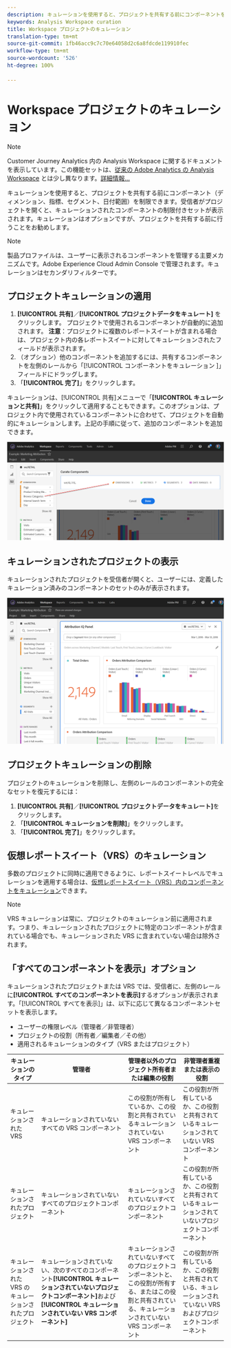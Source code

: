 ```yaml
---
description: キュレーションを使用すると、プロジェクトを共有する前にコンポーネントを制限できます。
keywords: Analysis Workspace curation
title: Workspace プロジェクトのキュレーション
translation-type: tm+mt
source-git-commit: 1fb46acc9c7c70e64058d2c6a8fdcde119910fec
workflow-type: tm+mt
source-wordcount: '526'
ht-degree: 100%

---
```



# Workspace プロジェクトのキュレーション

>[!NOTE]
>
>Customer Journey Analytics 内の Analysis Workspace に関するドキュメントを表示しています。この機能セットは、[従来の Adobe Analytics の Analysis Workspace](https://docs.adobe.com/content/help/ja-JP/analytics/analyze/analysis-workspace/home.html) とは少し異なります。[詳細情報...](/help/getting-started/cja-aa.md)

キュレーションを使用すると、プロジェクトを共有する前にコンポーネント（ディメンション、指標、セグメント、日付範囲）を制限できます。受信者がプロジェクトを開くと、キュレーションされたコンポーネントの制限付きセットが表示されます。キュレーションはオプションですが、プロジェクトを共有する前に行うことをお勧めします。

>[!NOTE]
> 製品プロファイルは、ユーザーに表示されるコンポーネントを管理する主要メカニズムです。Adobe Experience Cloud Admin Console で管理されます。キュレーションはセカンダリフィルターです。

## プロジェクトキュレーションの適用

1. **[!UICONTROL 共有]**／**[!UICONTROL プロジェクトデータをキュレート]** をクリックします。
プロジェクトで使用されるコンポーネントが自動的に追加されます。
   **注意**：プロジェクトに複数のレポートスイートが含まれる場合は、プロジェクト内の各レポートスイートに対してキュレーションされたフィールドが表示されます。
1. （オプション）他のコンポーネントを追加するには、共有するコンポーネントを左側のレールから「[!UICONTROL コンポーネントをキュレーション ]」フィールドにドラッグします。
1. 「**[!UICONTROL 完了]**」をクリックします。

キュレーションは、[!UICONTROL 共有]メニューで「**[!UICONTROL キュレーションと共有]**」をクリックして適用することもできます。このオプションは、プロジェクト内で使用されているコンポーネントに合わせて、プロジェクトを自動的にキュレーションします。上記の手順に従って、追加のコンポーネントを追加できます。

![](assets/curation-field.png)

## キュレーションされたプロジェクトの表示

キュレーションされたプロジェクトを受信者が開くと、ユーザーには、定義したキュレーション済みのコンポーネントのセットのみが表示されます。

![](assets/curate-project.png)

## プロジェクトキュレーションの削除

プロジェクトのキュレーションを削除し、左側のレールのコンポーネントの完全なセットを復元するには：
1. **[!UICONTROL 共有]**／**[!UICONTROL プロジェクトデータをキュレート]**&#x200B;をクリックします。
1. 「**[!UICONTROL キュレーションを削除]**」をクリックします。
1. 「**[!UICONTROL 完了]**」をクリックします。

## 仮想レポートスイート（VRS）のキュレーション

多数のプロジェクトに同時に適用できるように、レポートスイートレベルでキュレーションを適用する場合は、[仮想レポートスイート（VRS）内のコンポーネントをキュレーション](https://docs.adobe.com/content/help/ja-JP/analytics/components/virtual-report-suites/vrs-components.html)できます。

>[!NOTE]
> VRS キュレーションは常に、プロジェクトのキュレーション前に適用されます。つまり、キュレーションされたプロジェクトに特定のコンポーネントが含まれている場合でも、キュレーションされた VRS に含まれていない場合は除外されます。

## 「すべてのコンポーネントを表示」オプション

キュレーションされたプロジェクトまたは VRS では、受信者に、左側のレールに&#x200B;**[!UICONTROL すべてのコンポーネントを表示]**&#x200B;するオプションが表示されます。「[!UICONTROL すべてを表示]」は、以下に応じて異なるコンポーネントセットを表示します。

* ユーザーの権限レベル（管理者／非管理者）
* プロジェクトの役割（所有者／編集者／その他）
* 適用されるキュレーションのタイプ（VRS またはプロジェクト）

| キュレーションのタイプ | 管理者 | 管理者以外のプロジェクト所有者または編集の役割 | 非管理者重複または表示の役割 |
|---|---|---|---|
| キュレーションされた VRS | キュレーションされていないすべての VRS コンポーネント | この役割が所有しているか、この役割と共有されているキュレーションされていない VRS コンポーネント | この役割が所有しているか、この役割と共有されているキュレーションされていない VRS コンポーネント |
| キュレーションされたプロジェクト | キュレーションされていないすべてのプロジェクトコンポーネント | キュレーションされていないすべてのプロジェクトコンポーネント | この役割が所有しているか、この役割と共有されているキュレーションされていないプロジェクトコンポーネント |
| キュレーションされた VRS のキュレーションされたプロジェクト | キュレーションされていない、次のすべてのコンポーネント&#x200B;**[!UICONTROL キュレーションされていないプロジェクトコンポーネント]**&#x200B;および&#x200B;**[!UICONTROL キュレーションされていない VRS コンポーネント]** | キュレーションされていないすべてのプロジェクトコンポーネントと、この役割が所有する、またはこの役割と共有されている、キュレーションされていない VRS コンポーネント | この役割が所有しているか、この役割と共有されている、キュレーションされていない VRS およびプロジェクトコンポーネント |
